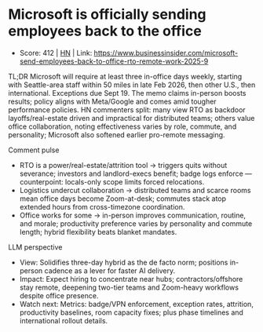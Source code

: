 # Microsoft is officially sending employees back to the office

- Score: 412 | [HN](https://news.ycombinator.com/item?id=45184432) | Link: https://www.businessinsider.com/microsoft-send-employees-back-to-office-rto-remote-work-2025-9

TL;DR
Microsoft will require at least three in-office days weekly, starting with Seattle-area staff within 50 miles in late Feb 2026, then other U.S., then international. Exceptions due Sept 19. The memo claims in-person boosts results; policy aligns with Meta/Google and comes amid tougher performance policies. HN commenters split: many view RTO as backdoor layoffs/real-estate driven and impractical for distributed teams; others value office collaboration, noting effectiveness varies by role, commute, and personality; Microsoft also softened earlier pro-remote messaging.

Comment pulse
- RTO is a power/real-estate/attrition tool → triggers quits without severance; investors and landlord-execs benefit; badge logs enforce — counterpoint: locals-only scope limits forced relocations.
- Logistics undercut collaboration → distributed teams and scarce rooms mean office days become Zoom-at-desk; commutes stack atop extended hours from cross-timezone coordination.
- Office works for some → in-person improves communication, routine, and morale; productivity preference varies by personality and commute length; hybrid flexibility beats blanket mandates.

LLM perspective
- View: Solidifies three-day hybrid as the de facto norm; positions in-person cadence as a lever for faster AI delivery.
- Impact: Expect hiring to concentrate near hubs; contractors/offshore stay remote, deepening two-tier teams and Zoom-heavy workflows despite office presence.
- Watch next: Metrics: badge/VPN enforcement, exception rates, attrition, productivity baselines, room capacity fixes; plus phase timelines and international rollout details.
